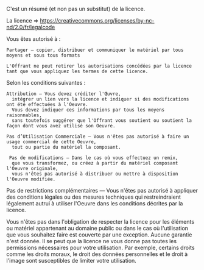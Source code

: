 C'est un résumé (et non pas un substitut) de la licence. 

La licence => https://creativecommons.org/licenses/by-nc-nd/2.0/fr/legalcode

Vous êtes autorisé à :

    Partager — copier, distribuer et communiquer le matériel par tous moyens et sous tous formats

    L'Offrant ne peut retirer les autorisations concédées par la licence tant que vous appliquez les termes de cette licence.

Selon les conditions suivantes :

    Attribution — Vous devez créditer l'Œuvre, 
      intégrer un lien vers la licence et indiquer si des modifications ont été effectuées à l'Oeuvre. 
      Vous devez indiquer ces informations par tous les moyens raisonnables, 
      sans toutefois suggérer que l'Offrant vous soutient ou soutient la façon dont vous avez utilisé son Oeuvre. 
    
    Pas d’Utilisation Commerciale — Vous n'êtes pas autorisé à faire un usage commercial de cette Oeuvre,
      tout ou partie du matériel la composant. 
      
     Pas de modifications — Dans le cas où vous effectuez un remix, 
      que vous transformez, ou créez à partir du matériel composant l'Oeuvre originale, 
      vous n'êtes pas autorisé à distribuer ou mettre à disposition l'Oeuvre modifiée. 
      
Pas de restrictions complémentaires — Vous n'êtes pas autorisé à appliquer des conditions légales ou des mesures techniques 
  qui restreindraient légalement autrui à utiliser l'Oeuvre dans les conditions décrites par la licence. 
  
  

Vous n'êtes pas dans l'obligation de respecter la licence pour les éléments ou matériel appartenant 
au domaine public ou dans le cas où l'utilisation que vous souhaitez faire est couverte par une exception.
Aucune garantie n'est donnée. Il se peut que la licence ne vous donne pas toutes les permissions nécessaires 
pour votre utilisation. Par exemple, certains droits comme les droits moraux, le droit des données personnelles 
et le droit à l'image sont susceptibles de limiter votre utilisation. 
